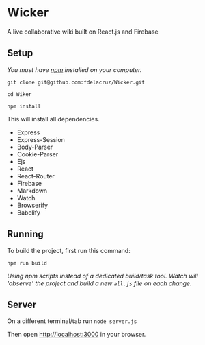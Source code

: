 # Wicker

A live collaborative wiki built on React.js and Firebase

## Setup

*You must have [npm](https://www.npmjs.org/) installed on your computer.*

`git clone git@github.com:fdelacruz/Wicker.git`

`cd Wiker`

`npm install`

This will install all dependencies.

- Express
- Express-Session
- Body-Parser
- Cookie-Parser
- Ejs
- React
- React-Router
- Firebase
- Markdown
- Watch
- Browserify
- Babelify


## Running

To build the project, first run this command:

`npm run build`

*Using npm scripts instead of a dedicated build/task tool.
Watch will 'observe' the project and build a new `all.js` file on each change.*

## Server

On a different terminal/tab run `node server.js`

Then open [http://localhost:3000](http://localhost:3000) in your browser.
